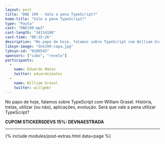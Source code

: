 ```yaml
---
layout: post
title: "DNE 199 - Vale a pena TypeScript?"
home-title: "Vale a pena TypeScript?"
type: "Pauta"
cast: "DNE199.mp3"
cast-length: "34114188"
cast-time: "00:35:26"
description: "No papo de hoje, falamos sobre TypeScript com William Grasel. História, tretas, utilizar (ou não), aplicações, evolução. Será que vale a pena utilizar TypeScript?"
libsyn-image: "dne199-capa.jpg"
lybsyn-id: "9186545"
sponsors: ["cubo", "revelo"]
participants:
  -
    name: Eduardo Matos
    twitter: eduardojmatos
  -
    name: William Grasel
    twitter: willgmbr
---
```


No papo de hoje, falamos sobre TypeScript com William Grasel. História, tretas, utilizar (ou não), aplicações, evolução. Será que vale a pena utilizar TypeScript?

<strong>CUPOM STICKERSDEVS 15%: DEVNAESTRADA</strong>

---

{% include modules/post-extras.html data=page %}
